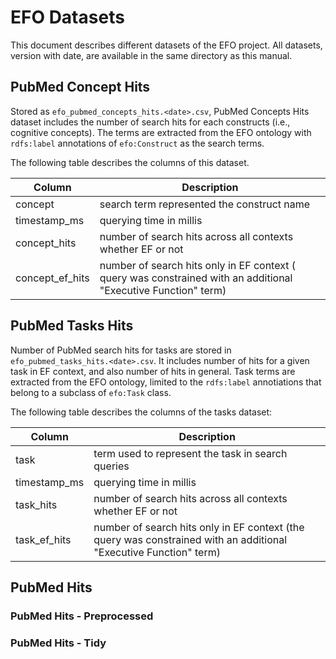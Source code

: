 # EFO Datasets

This document describes different datasets of the EFO  project. All datasets, version with date, are available in the same directory as this manual.

## PubMed Concept Hits

Stored as `efo_pubmed_concepts_hits.<date>.csv`, PubMed Concepts Hits dataset includes the number of search hits for each constructs (i.e., cognitive concepts). The terms are extracted from the EFO ontology with `rdfs:label` annotations of `efo:Construct` as the search terms.

The following table describes the columns of this dataset.

| Column  | Description |
|---      |---|
| concept | search term represented the construct name |
| timestamp_ms    | querying time in millis |
| concept_hits    | number of search hits across all contexts whether EF or not |
| concept_ef_hits | number of search hits only in EF context ( query was constrained with an additional "Executive Function" term) |

## PubMed Tasks Hits

Number of PubMed search hits for tasks are stored in `efo_pubmed_tasks_hits.<date>.csv`. It includes number of hits for a given task in EF context, and also number of hits in general. Task terms are extracted from the EFO ontology, limited to the `rdfs:label` annotiations that belong to a subclass of `efo:Task` class.

The following table describes the columns of the tasks dataset:

| Column  | Description |
|---      |---|
| task            | term used to represent the task in search queries |
| timestamp_ms    | querying time in millis |
| task_hits       | number of search hits across all contexts whether EF or not |
| task_ef_hits    | number of search hits only in EF context (the query was constrained with an additional "Executive Function" term) |

## PubMed Hits

### PubMed Hits - Preprocessed

### PubMed Hits - Tidy